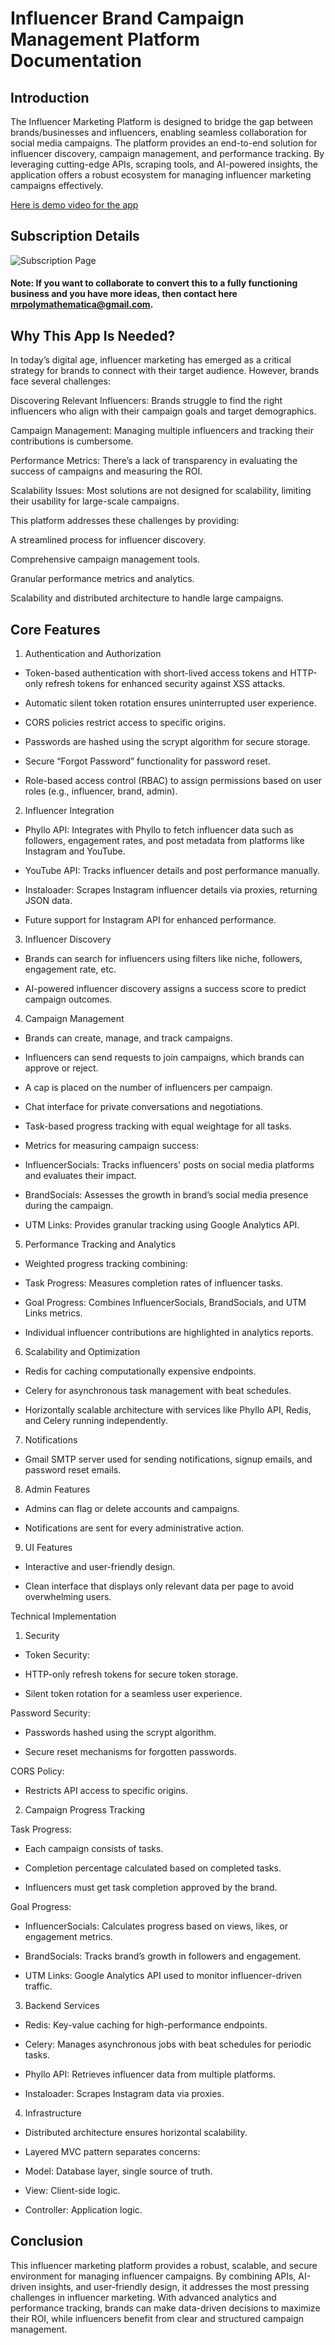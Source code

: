 # Influencer Brand Campaign Management Platform Documentation

## Introduction

The Influencer Marketing Platform is designed to bridge the gap between brands/businesses and influencers, enabling seamless collaboration for social media campaigns. The platform provides an end-to-end solution for influencer discovery, campaign management, and performance tracking. By leveraging cutting-edge APIs, scraping tools, and AI-powered insights, the application offers a robust ecosystem for managing influencer marketing campaigns effectively.


[Here is demo video for the app](https://genny.lovo.ai/share/b04c109c-5d69-441f-be8f-6a51cc4b6e15)

## Subscription Details
![Subscription Page](ShowCase/subscription.png)

#### Note: If you want to collaborate to convert this to a fully functioning business and you have more ideas, then contact here mrpolymathematica@gmail.com.

## Why This App Is Needed?

In today’s digital age, influencer marketing has emerged as a critical strategy for brands to connect with their target audience. However, brands face several challenges:

Discovering Relevant Influencers: Brands struggle to find the right influencers who align with their campaign goals and target demographics.

Campaign Management: Managing multiple influencers and tracking their contributions is cumbersome.

Performance Metrics: There’s a lack of transparency in evaluating the success of campaigns and measuring the ROI.

Scalability Issues: Most solutions are not designed for scalability, limiting their usability for large-scale campaigns.

This platform addresses these challenges by providing:

A streamlined process for influencer discovery.

Comprehensive campaign management tools.

Granular performance metrics and analytics.

Scalability and distributed architecture to handle large campaigns.

## Core Features

1. Authentication and Authorization

- Token-based authentication with short-lived access tokens and HTTP-only refresh tokens for enhanced security against XSS attacks.

- Automatic silent token rotation ensures uninterrupted user experience.

- CORS policies restrict access to specific origins.

- Passwords are hashed using the scrypt algorithm for secure storage.

- Secure “Forgot Password” functionality for password reset.

- Role-based access control (RBAC) to assign permissions based on user roles (e.g., influencer, brand, admin).

2. Influencer Integration

- Phyllo API: Integrates with Phyllo to fetch influencer data such as followers, engagement rates, and post metadata from platforms like Instagram and YouTube.

- YouTube API: Tracks influencer details and post performance manually.

- Instaloader: Scrapes Instagram influencer details via proxies, returning JSON data.

- Future support for Instagram API for enhanced performance.

3. Influencer Discovery

- Brands can search for influencers using filters like niche, followers, engagement rate, etc.

- AI-powered influencer discovery assigns a success score to predict campaign outcomes.

4. Campaign Management

- Brands can create, manage, and track campaigns.

- Influencers can send requests to join campaigns, which brands can approve or reject.

- A cap is placed on the number of influencers per campaign.

- Chat interface for private conversations and negotiations.

- Task-based progress tracking with equal weightage for all tasks.

- Metrics for measuring campaign success:

- InfluencerSocials: Tracks influencers' posts on social media platforms and evaluates their impact.

- BrandSocials: Assesses the growth in brand’s social media presence during the campaign.

- UTM Links: Provides granular tracking using Google Analytics API.

5. Performance Tracking and Analytics

- Weighted progress tracking combining:

- Task Progress: Measures completion rates of influencer tasks.

- Goal Progress: Combines InfluencerSocials, BrandSocials, and UTM Links metrics.

- Individual influencer contributions are highlighted in analytics reports.

6. Scalability and Optimization

- Redis for caching computationally expensive endpoints.

- Celery for asynchronous task management with beat schedules.

- Horizontally scalable architecture with services like Phyllo API, Redis, and Celery running independently.

7. Notifications

- Gmail SMTP server used for sending notifications, signup emails, and password reset emails.

8. Admin Features

- Admins can flag or delete accounts and campaigns.

- Notifications are sent for every administrative action.

9. UI Features

- Interactive and user-friendly design.

- Clean interface that displays only relevant data per page to avoid overwhelming users.

Technical Implementation

1. Security

- Token Security:

- HTTP-only refresh tokens for secure token storage.

- Silent token rotation for a seamless user experience.

Password Security:

- Passwords hashed using the scrypt algorithm.

- Secure reset mechanisms for forgotten passwords.

CORS Policy:

- Restricts API access to specific origins.

2. Campaign Progress Tracking

Task Progress:

- Each campaign consists of tasks.

- Completion percentage calculated based on completed tasks.

- Influencers must get task completion approved by the brand.

Goal Progress:

- InfluencerSocials: Calculates progress based on views, likes, or engagement metrics.

- BrandSocials: Tracks brand’s growth in followers and engagement.

- UTM Links: Google Analytics API used to monitor influencer-driven traffic.

3. Backend Services

- Redis: Key-value caching for high-performance endpoints.

- Celery: Manages asynchronous jobs with beat schedules for periodic tasks.

- Phyllo API: Retrieves influencer data from multiple platforms.

- Instaloader: Scrapes Instagram data via proxies.

4. Infrastructure

- Distributed architecture ensures horizontal scalability.

- Layered MVC pattern separates concerns:

- Model: Database layer, single source of truth.

- View: Client-side logic.

- Controller: Application logic.
## Conclusion

This influencer marketing platform provides a robust, scalable, and secure environment for managing influencer campaigns. By combining APIs, AI-driven insights, and user-friendly design, it addresses the most pressing challenges in influencer marketing. With advanced analytics and performance tracking, brands can make data-driven decisions to maximize their ROI, while influencers benefit from clear and structured campaign management.